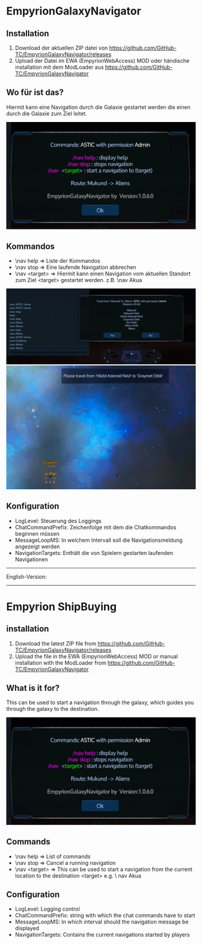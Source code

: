 ﻿# EmpyrionGalaxyNavigator
## Installation
1. Download der aktuellen ZIP datei von https://github.com/GitHub-TC/EmpyrionGalaxyNavigator/releases
1. Upload der Datei im EWA (EmpyrionWebAccess) MOD oder händische installation mit dem ModLoader aus https://github.com/GitHub-TC/EmpyrionGalaxyNavigator

## Wo für ist das?
Hiermit kann eine Navigation durch die Galaxie gestartet werden die einen durch die Galaxie zum Ziel leitet.

![](Screenshots/Help.png)

## Kommandos

* \\nav help =&gt; Liste der Kommandos
* \\nav stop =&gt; Eine laufende Navigation abbrechen
* \\nav &lt;target&gt; =&gt; Hiermit kann einen Navigation vom aktuellen Standort zum Ziel &lt;target&gt; gestartet werden. z.B. \nav Akua

![](Screenshots/Route.png)
![](Screenshots/Travel.png)

## Konfiguration
* LogLevel: Steuerung des Loggings
* ChatCommandPrefix: Zeichenfolge mit dem die Chatkommandos beginnen müssen
* MessageLoopMS: In welchem Intervall soll die Navigationsmeldung angezeigt werden
* NavigationTargets: Enthält die von Spielern gestarten laufenden Navigationen

***

English-Version:

---

# Empyrion ShipBuying
## installation
1. Download the latest ZIP file from https://github.com/GitHub-TC/EmpyrionGalaxyNavigator/releases
1. Upload the file in the EWA (EmpyrionWebAccess) MOD or manual installation with the ModLoader from https://github.com/GitHub-TC/EmpyrionGalaxyNavigator

## What is it for?
This can be used to start a navigation through the galaxy, which guides you through the galaxy to the destination.

![](Screenshots/Help.png)

## Commands

* \\nav help =&gt; List of commands
* \\nav stop =&gt; Cancel a running navigation
* \\nav &lt;target&gt; =&gt; This can be used to start a navigation from the current location to the destination &lt;target&gt; e.g. \ nav Akua

## Configuration
* LogLevel: Logging control
* ChatCommandPrefix: string with which the chat commands have to start
* MessageLoopMS: In which interval should the navigation message be displayed
* NavigationTargets: Contains the current navigations started by players